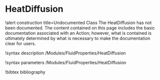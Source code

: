 <!-- MOOSE Documentation Stub: Remove this when content is added. -->

# HeatDiffusion

!alert construction title=Undocumented Class
The HeatDiffusion has not been documented. The content contained on this page
includes the basic documentation associated with an Action; however, what is contained is
ultimately determined by what is necessary to make the documentation clear for users.

!syntax description /Modules/FluidProperties/HeatDiffusion

!syntax parameters /Modules/FluidProperties/HeatDiffusion

!bibtex bibliography
